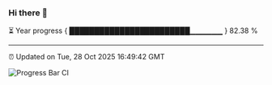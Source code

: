 ### Hi there 👋

⏳ Year progress { ████████████████████████▁▁▁▁▁▁ } 82.38 %

---

⏰ Updated on Tue, 28 Oct 2025 16:49:42 GMT

![Progress Bar CI](https://github.com/IshwaranRudhara/GIT-ACTION/workflows/Progress%20Bar%20CI/badge.svg)
